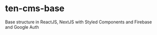 # ten-cms-base
Base structure in ReactJS, NextJS with Styled Components and Firebase and Google Auth
